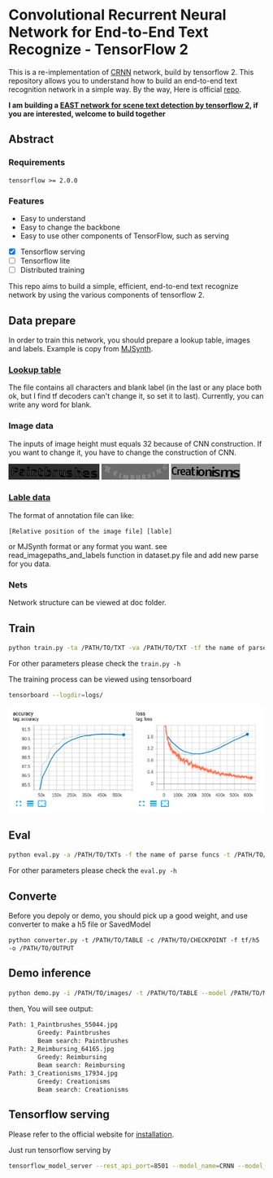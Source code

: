 # Convolutional Recurrent Neural Network for End-to-End Text Recognize - TensorFlow 2

This is a re-implementation of [CRNN](http://arxiv.org/abs/1507.05717) network, build by tensorflow 2. This repository allows you to understand how to build an end-to-end text recognition network in a simple way. By the way, Here is official [repo](https://github.com/bgshih/crnn).

**I am building a [EAST network for scene text detection by tensorflow 2](https://github.com/FLming/EAST.tf2), if you are interested, welcome to build together**

## Abstract

### Requirements

```
tensorflow >= 2.0.0
```

### Features

- Easy to understand
- Easy to change the backbone
- Easy to use other components of TensorFlow, such as serving
- [x] Tensorflow serving
- [ ] Tensorflow lite
- [ ] Distributed training

This repo aims to build a simple, efficient, end-to-end text recognize network by using the various components of tensorflow 2.

## Data prepare

In order to train this network, you should prepare a lookup table, images and labels. Example is copy from [MJSynth](https://www.robots.ox.ac.uk/~vgg/data/text/).

### [Lookup table](./example/table.txt)

The file contains all characters and blank label (in the last or any place both ok, but I find tf decoders can't change it, so set it to last). Currently, you can write any word for blank.

### Image data

The inputs of image height must equals 32 because of CNN construction. If you want to change it, you have to change the construction of CNN.

![Paintbrushes](example/images/1_Paintbrushes_55044.jpg)
![Reimbursing](example/images/2_Reimbursing_64165.jpg)
![Creationisms](example/images/3_Creationisms_17934.jpg)

### [Lable data](./example/annotation.txt)

The format of annotation file can like:
```
[Relative position of the image file] [lable]
```
or MJSynth format or any format you want. see read_imagepaths_and_labels function in dataset.py file and add new parse for you data.

### Nets

Network structure can be viewed at doc folder.


## Train

```bash
python train.py -ta /PATH/TO/TXT -va /PATH/TO/TXT -tf the name of parse funcs -vf the name of parse funcs -t /PATH/TO/TABLE ...
```

For other parameters please check the `train.py -h`

The training process can be viewed using tensorboard

```bash
tensorboard --logdir=logs/
```

![tensorboard](doc/tensorboard.png)

## Eval

```bash
python eval.py -a /PATH/TO/TXTs -f the name of parse funcs -t /PATH/TO/TABLE -c /PATH/TO/CHECKPOINT
```

For other parameters please check the `eval.py -h`

## Converte

Before you depoly or demo, you should pick up a good weight, and use converter to make a h5 file or SavedModel
```
python converter.py -t /PATH/TO/TABLE -c /PATH/TO/CHECKPOINT -f tf/h5 -o /PATH/TO/OUTPUT 
```

## Demo inference

```bash
python demo.py -i /PATH/TO/images/ -t /PATH/TO/TABLE --model /PATH/TO/MODEL
```

then, You will see output:
```
Path: 1_Paintbrushes_55044.jpg
        Greedy: Paintbrushes
        Beam search: Paintbrushes
Path: 2_Reimbursing_64165.jpg
        Greedy: Reimbursing
        Beam search: Reimbursing
Path: 3_Creationisms_17934.jpg
        Greedy: Creationisms
        Beam search: Creationisms
```

## Tensorflow serving

Please refer to the official website for [installation](https://www.tensorflow.org/tfx/serving/setup).

Just run tensorflow serving by 
```bash
tensorflow_model_server --rest_api_port=8501 --model_name=CRNN --model_base_path="/path/to/SavedModel/"
```